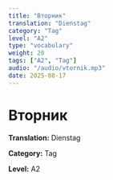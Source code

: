 ```yaml
---
title: "Вторник"
translation: "Dienstag"
category: "Tag"
level: "A2"
type: "vocabulary"
weight: 20
tags: ["A2", "Tag"]
audio: "/audio/vtornik.mp3"
date: 2025-08-17
---
```


# Вторник

**Translation:** Dienstag

**Category:** Tag

**Level:** A2

